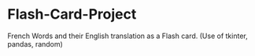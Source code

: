 # Flash-Card-Project
French Words and their English translation as a Flash card.  (Use of tkinter, pandas, random)
